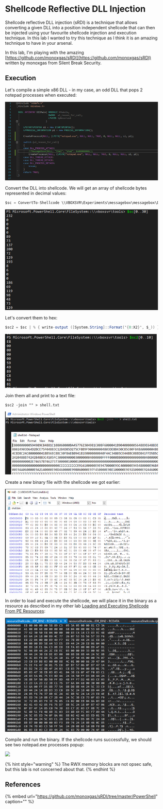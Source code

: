 # Shellcode Reflective DLL Injection

Shellcode reflective DLL injection \(sRDI\) is a technique that allows converting a given DLL into a position independent shellcode that can then be injected using your favourite shellcode injection and execution technique. In this lab I wanted to try this technique as I think it is an amazing technique to have in your arsenal.

In this lab, I'm playing with the amazing [https://github.com/monoxgas/sRDI](https://github.com/monoxgas/sRDI) written by monoxgas from Silent Break Security.

## Execution

Let's compile a simple x86 DLL - in my case, an odd DLL that pops 2 notepad processes when executed:

![](../../.gitbook/assets/image-198.png)

Convert the DLL into shellcode. We will get an array of shellcode bytes represented in decimal values:

```csharp
$sc = ConvertTo-Shellcode \\VBOXSVR\Experiments\messagebox\messagebox\Debug\messagebox.dll
```

![](../../.gitbook/assets/image-156.png)

Let's convert them to hex:

```csharp
$sc2 = $sc | % { write-output ([System.String]::Format('{0:X2}', $_)) }
```

![](../../.gitbook/assets/image-146.png)

Join them all and print to a text file:

```text
$sc2 -join "" > shell.txt
```

![](../../.gitbook/assets/image-130.png)

Create a new binary file with the shellcode we got earlier:

![](../../.gitbook/assets/image-132.png)

In order to load and execute the shellcode, we will place it in the binary as a resource as described in my other lab [Loading and Executing Shellcode From PE Resources](loading-and-executing-shellcode-from-portable-executable-resources.md):

![](../../.gitbook/assets/image-220.png)

Compile and run the binary. If the shellcode runs successfully, we should see two notepad.exe processes popup:

![](../../.gitbook/assets/pop-2notepads.gif)

{% hint style="warning" %}
The RWX memory blocks are not opsec safe, but this lab is not concerned about that.
{% endhint %}

## References

{% embed url="https://github.com/monoxgas/sRDI/tree/master/PowerShell" caption="" %}

